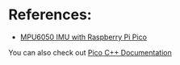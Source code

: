 

# References:
- [MPU6050 IMU with Raspberry Pi Pico](https://www.youtube.com/watch?v=XlpYI7XECzc&ab_channel=SethAltobelliClips)

You can also check out [Pico C++ Documentation](https://datasheets.raspberrypi.com/pico/raspberry-pi-pico-c-sdk.pdf)

